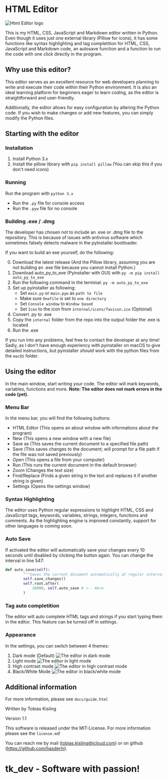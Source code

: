 # HTML Editor

![Html Editor logo](internal/icons/logo.png)

This is my HTML, CSS, JavaScript and Markdown editor written in Python. Even though it uses just one external library (Pillow for icons), it has some functions like syntax highlighting and tag completition for HTML, CSS, JavaScript and Markdown code, an autosave function and a function to run the code with one click directly in the program.

## Why use this editor?

This editor serves as an excellent resource for web developers planning to write and execute their code within their Python environment.
It is also an ideal learning platform for beginners eager to learn coding, as the editor is straightforward and user-friendly.

Additionally, the editor allows for easy configuration by altering the Python code.
If you wish to make changes or add new features, you can simply modify the Python files.

## Starting with the editor

### Installation

1. Install Python 3.x
2. Install the pillow library with ```pip install pillow``` (You can skip this if you don't need icons)

### Running

Run the program with ```python 3.x```

- Run the ```.py``` file for console access
- Run the ```.pyw``` file for no console

### Building .exe / .dmg

The developer has chosen not to include an .exe or .dmg file to the repository.
This is because of issues with antivirus software which sometimes falsely 
detects malware in the pyInstaller bootloader.

If you want to build an exe yourself, do the following:

0. Download the latest release (And the Pillow library, assuming you are not building an .exe file because you cannot install Python.)
1. Download auto_py_to_exe (Pyinstaller with GUI) with ```py -m pip install auto_py_to_exe```
2. Run the following command in the terminal: ```py -m auto_py_to_exe```
3. Set up pyinstaller as following:
    - Set ```main.py``` or ```main.pyw``` as ```path to file```
    - Make sure ```Onefile``` is set to ```one directory```
    - Set ```Console window``` to ```Window based```
    - Set ```Icon``` to the icon from ```internal/icons/favicon.ico``` (Optional)
4. Convert .py to .exe
5. Copy the ```internal``` folder from the repo into the output folder the .exe is located
6. Run the .exe

If you run into any problems, feel free to contact the developer at any time!
Sadly, as I don't have enough experiency with pyinstaller on macOS to give detailed instructions,
but pyinstaller *should* work with the python files from the ```macOS``` folder.

## Using the editor

In the main window, start writing your code. The editor will mark keywords, variables, functions and more.
**Note: The editor does not mark errors in the code (yet).**

### Menu Bar

In the menu bar, you will find the following buttons:

- HTML Editor (This opens an about window with informations about the program)
- New (This opens a new window with a new file)
- Save as (This saves the current document to a specified file path)
- Save (This saves changes to the document; will prompt for a file path if the file was not saved previously)
- Open (This opens a file from your computer)
- Run (This runs the current document in the default browser)
- Zoom (Changes the text size)
- Find/Replace (Finds a given string in the text and replaces it if another string is given)
- Settings (Opens the settings window)

### Syntax Highlighting

The editor uses Python regular expressions to highlight HTML, CSS and JavaScript tags, keywords, variables, strings, integers, functions and comments. As the highlighting engine is improved constantly, support for other languages is coming soon.

### Auto Save

If activated the editor will automatically save your changes every 10 seconds until disabled by clicking the button again. You can change the interval in line 547:

```python
def auto_save(self):
        """Saves the current document automatically at regular intervals"""
        self.save_changes()
        self.root.after(
            10000, self.auto_save # <-- Here
        )
```

### Tag auto completition

The editor will auto complete HTML tags and strings if you start typing them in the editor. This feature can be turned off in settings.

### Appearance

In the settings, you can switch between 4 themes:

1. Dark mode (Default)
![The editor in dark mode](internal/assets/darkmode.png)
2. Light mode
![The editor in light mode](internal/assets/lightmode.png)
3. High contrast mode
![The editor in high contrast mode](internal/assets/highcontrastmode.png)
4. Black/White Mode
![The editor in black/white mode](internal/assets/bwmode.png)

## Additional information

For more information, please see ```docs/guide.html```

Written by Tobias Kisling

Version 1.1

This software is released under the MIT-License. For more information please see the ```license.md```!

You can reach me by mail (<tobias.kisling@icloud.com>) or on github (<https://github.com/hasderhi>).

# tk_dev - Software with passion!
